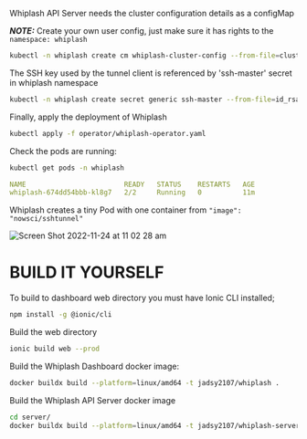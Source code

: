 Whiplash API Server needs the cluster configuration details as a configMap

***NOTE:*** Create your own user config, just make sure it has rights to the `namespace: whiplash`

```bash
kubectl -n whiplash create cm whiplash-cluster-config --from-file=cluster.yaml=.kube/config
```
The SSH key used by the tunnel client is referenced by 'ssh-master' secret in whiplash namespace

```bash
kubectl -n whiplash create secret generic ssh-master --from-file=id_rsa=<YOUR ID KEY FILE>
```

Finally, apply the deployment of Whiplash

```bash
kubectl apply -f operator/whiplash-operator.yaml
```

Check the pods are running: 
```bash
kubectl get pods -n whiplash
```

```yaml
NAME                        READY   STATUS    RESTARTS   AGE
whiplash-674dd54bbb-kl8g7   2/2     Running   0          11m
```

Whiplash creates a tiny Pod with one container from  `"image": "nowsci/sshtunnel"`


![Screen Shot 2022-11-24 at 11 02 28 am](https://user-images.githubusercontent.com/107200645/203667972-1d9c8091-f8e3-47b2-b050-2868913ab209.png)




# BUILD IT YOURSELF 
To build to dashboard web directory you must have Ionic CLI installed;

```bash
npm install -g @ionic/cli
```

Build the web directory 
```bash
ionic build web --prod
```

Build the Whiplash Dashboard docker image:
```bash
docker buildx build --platform=linux/amd64 -t jadsy2107/whiplash .
```

Build the Whiplash API Server docker image 
```bash
cd server/
docker buildx build --platform=linux/amd64 -t jadsy2107/whiplash-server .
```
